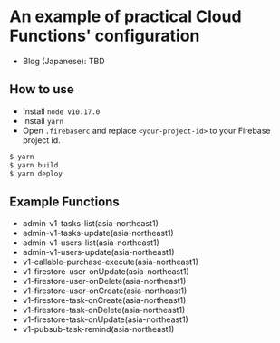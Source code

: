 # An example of practical Cloud Functions' configuration

- Blog (Japanese): TBD

## How to use

- Install `node v10.17.0`
- Install `yarn`
- Open `.firebaserc` and replace `<your-project-id>` to your Firebase project id.

```bash
$ yarn
$ yarn build
$ yarn deploy
```

## Example Functions

- admin-v1-tasks-list(asia-northeast1)
- admin-v1-tasks-update(asia-northeast1)
- admin-v1-users-list(asia-northeast1)
- admin-v1-users-update(asia-northeast1)
- v1-callable-purchase-execute(asia-northeast1)
- v1-firestore-user-onUpdate(asia-northeast1)
- v1-firestore-user-onDelete(asia-northeast1)
- v1-firestore-user-onCreate(asia-northeast1)
- v1-firestore-task-onCreate(asia-northeast1)
- v1-firestore-task-onDelete(asia-northeast1)
- v1-firestore-task-onUpdate(asia-northeast1)
- v1-pubsub-task-remind(asia-northeast1)

